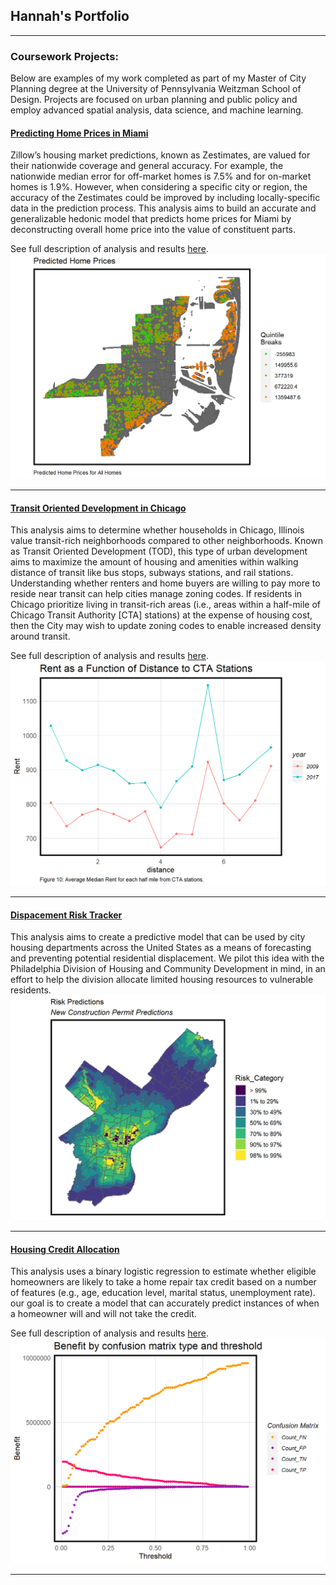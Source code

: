 ## Hannah's Portfolio

---

### Coursework Projects: 
Below are examples of my work completed as part of my Master of City Planning degree at the University of Pennsylvania Weitzman School of Design. Projects are focused on urban planning and public policy and employ advanced spatial analysis, data science, and machine learning.

#### [Predicting Home Prices in Miami](https://github.com/HLWag/ParkWagner_MidtermMUSA508)
Zillow’s housing market predictions, known as Zestimates, are valued for their nationwide coverage and general accuracy. For example, the nationwide median error for off-market homes is 7.5% and for on-market homes is 1.9%. However, when considering a specific city or region, the accuracy of the Zestimates could be improved by including locally-specific data in the prediction process. This analysis aims to build an accurate and generalizable hedonic model that predicts home prices for Miami by deconstructing overall home price into the value of constituent parts.

See full description of analysis and results [here](https://hlwag.github.io/ParkWagner_MidtermMUSA508/ParkWagner_HomePricePrediction_Midterm.html).
<img src="images/MiamiHomePrice.png?raw=true"/>

---
#### [Transit Oriented Development in Chicago](https://github.com/HLWag/MUSA508_TOD-Assignment)
This analysis aims to determine whether households in Chicago, Illinois value transit-rich neighborhoods compared to other neighborhoods. Known as Transit Oriented Development (TOD), this type of urban development aims to maximize the amount of housing and amenities within walking distance of transit like bus stops, subways stations, and rail stations. Understanding whether renters and home buyers are willing to pay more to reside near transit can help cities manage zoning codes. If residents in Chicago prioritize living in transit-rich areas (i.e., areas within a half-mile of Chicago Transit Authority [CTA] stations) at the expense of housing cost, then the City may wish to update zoning codes to enable increased density around transit.

See full description of analysis and results [here](https://hlwag.github.io/MUSA508_TOD-Assignment/Hannah-Wagner_TOD-Assignment_MUSA508.html).
<img src="images/CTARent.png?raw=true"/>

---
#### [Dispacement Risk Tracker](https://ashabazil.github.io/DisplacementRiskTracker_Wagner_Bazil_12.14.2020.html)
This analysis aims to create a predictive model that can be used by city housing departments across the United States as a means of forecasting and preventing potential residential displacement. We pilot this idea with the Philadelphia Division of Housing and Community Development in mind, in an effort to help the division allocate limited housing resources to vulnerable residents.
<img src="images/RiskTracker.png?raw=true"/>


---
#### [Housing Credit Allocation](https://github.com/HLWag/MUSA508_HousingCredit)
This analysis uses a binary logistic regression to estimate whether eligible homeowners are likely to take a home repair tax credit based on a number of features (e.g., age, education level, marital status, unemployment rate). our goal is to create a model that can accurately predict instances of when a homeowner will and will not take the credit.

See full description of analysis and results [here](https://hlwag.github.io/MUSA508_HousingCredit/Hannah-Wagner_MUSA-508_Housing-Credit-Assignment.html).
<img src="images/HousingCredit.png?raw=true"/>

---
